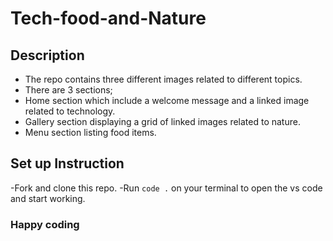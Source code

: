 # Tech-food-and-Nature
## Description
- The repo contains three different images related to different topics.
- There are 3 sections;
- Home section which include a welcome message and a linked image related to technology.
- Gallery section displaying a grid of linked images related to nature.
- Menu section listing food items.
## Set up Instruction
-Fork and clone this repo.
-Run ```code .``` on your terminal to open the vs code and start working.

### Happy coding
